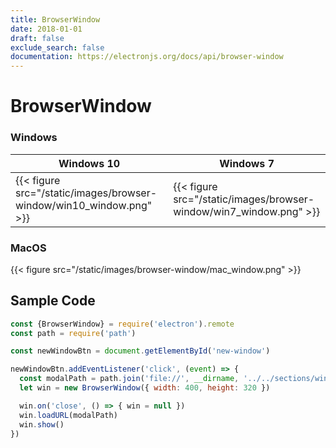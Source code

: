 ```yaml
---
title: BrowserWindow
date: 2018-01-01
draft: false
exclude_search: false
documentation: https://electronjs.org/docs/api/browser-window
---
```


# BrowserWindow

### Windows

Windows 10    | Windows 7
--------|------
{{< figure src="/static/images/browser-window/win10_window.png" >}} | {{< figure src="/static/images/browser-window/win7_window.png" >}}

### MacOS

{{< figure src="/static/images/browser-window/mac_window.png" >}}

## Sample Code

```javascript
const {BrowserWindow} = require('electron').remote
const path = require('path')

const newWindowBtn = document.getElementById('new-window')

newWindowBtn.addEventListener('click', (event) => {
  const modalPath = path.join('file://', __dirname, '../../sections/windows/modal.html')
  let win = new BrowserWindow({ width: 400, height: 320 })

  win.on('close', () => { win = null })
  win.loadURL(modalPath)
  win.show()
})
```